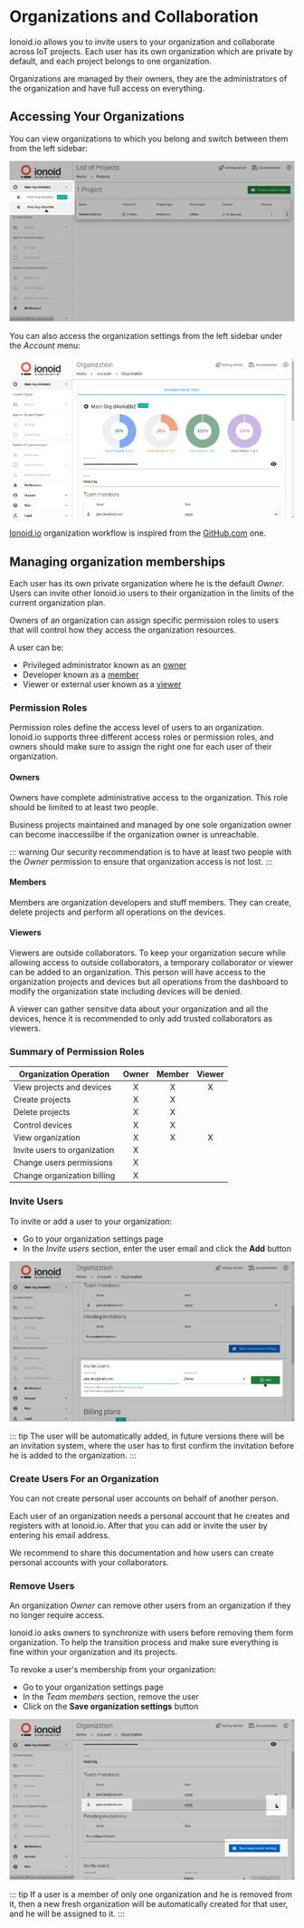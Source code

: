 # Organizations and Collaboration

Ionoid.io allows you to invite users to your organization and collaborate across
IoT projects.
Each user has its own organization which are private by default, and each project
belongs to one organization.

Organizations are managed by their owners, they are the administrators of the
organization and have full access on everything.

## Accessing Your Organizations

You can view organizations to which you belong and switch between them from the
left sidebar:

![View and siwtch Organizations](/steps/projects-and-devices/switch_org.png)

You can also access the organization settings from the left sidebar under the
*Account* menu:

![Organization settings](/steps/projects-and-devices/org_settings.png)

[Ionoid.io](https://ionoid.io/) organization workflow is inspired from the
[GitHub.com](https://github.com) one.

## Managing organization memberships

Each user has its own private organization where he is the default *Owner*. Users
can invite other Ionoid.io users to their organization in the limits of the
current organization plan.

Owners of an organization can assign specific permission roles to users that
will control how they access the organization resources.

A user can be:

- Privileged administrator known as an [owner](#owners)
- Developer known as a [member](#members)
- Viewer or external user known as a [viewer](#viewers)

### Permission Roles

Permission roles define the access level of users to an organization. Ionoid.io
supports three different access roles or permission roles, and owners should make
sure to assign the right one for each user of their organization.

#### Owners

Owners have complete administrative access to the organization. This role should
be limited to at least two people.

Business projects maintained and managed by one sole organization owner can
become inaccessilbe if the organization owner is unreachable.

::: warning
Our security recommendation is to have at least two people with the *Owner*
permission to ensure that organization access is not lost.
:::

#### Members

Members are organization developers and stuff members. They can create, delete
projects and perform all operations on the devices.

#### Viewers

Viewers are outside collaborators. To keep your organization secure while
allowing access to outside collaborators, a temporary collaborator or viewer can
be added to an organization. This person will have access to the organization
projects and devices but all operations from the dashboard to modify the
organization state including devices will be denied.

A viewer can gather sensitve data about your organization and all the devices,
hence it is recommended to only add trusted collaborators as viewers.

### Summary of Permission Roles

| Organization Operation    |  Owner          |  Member         | Viewer          |
| ------------------------- |:---------------:|:---------------:|:---------------:|
| View projects and devices           |  X              |  X              |  X              |
| Create projects           |  X              |  X              |                 |
| Delete projects           |  X              |  X              |                 |
| Control devices           |  X              |  X              |                 |
| View organization            |  X              |  X                |  X               |
| Invite users to organization            |  X              |                 |                 |
| Change users permissions            |  X              |                 |                 |
| Change organization billing            |  X              |                 |                 |

### Invite Users

To invite or add a user to your organization:

- Go to your organization settings page
- In the *Invite users* section, enter the user email and click the **Add** button

![Invite users to an organization](/steps/projects-and-devices/add_user_to_org.png)

::: tip
The user will be automatically added, in future versions there will be an
invitation system, where the user has to first confirm the invitation before he
is added to the organization.
:::

### Create Users For an Organization

You can not create personal user accounts on behalf of another person.

Each user of an organization needs a personal account that he creates and
registers with at Ionoid.io. After that you can add or invite the user by
entering his email address.

We recommend to share this documentation and how users can create personal
accounts with your collaborators.

### Remove Users

An organization *Owner* can remove other users from an organization if they no
longer require access.

Ionoid.io asks owners to synchronize with users before removing them form
organization. To help the transition process and make sure everything is fine
within your organization and its projects.

To revoke a user's membership from your organization:

- Go to your organization settings page
- In the *Team members* section, remove the user
- Click on the **Save organization settings** button

![Remove users from an organization](/steps/projects-and-devices/remove_user_from_org.png)

::: tip
If a user is a member of only one organization and he is removed from it, then
a new fresh organization will be automatically created for that user, and he
will be assigned to it.
:::

<Content :page-key="getPageKey($site.pages, '/docs/_have-questions.html')" />

